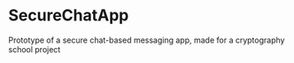 # SecureChatApp
Prototype of a secure chat-based messaging app, made for a cryptography school project
